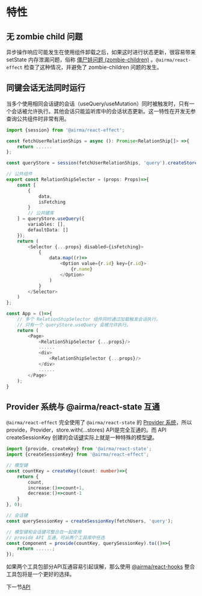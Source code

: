 # 特性

## 无 zombie child 问题

异步操作响应可能发生在使用组件卸载之后，如果这时进行状态更新，很容易带来 setState 内存泄漏问题，俗称 [僵尸娃问题 (zombie-children)](https://react-redux.js.org/api/hooks#stale-props-and-zombie-children) 。`@airma/react-effect` 检查了这种情况，并避免了 zombie-children 问题的发生。

## 同键会话无法同时运行

当多个使用相同会话键的会话（useQuery/useMutation）同时被触发时，只有一个会话被允许执行。其他会话只能监听库中的会话状态更新。这一特性在开发无参查询公共组件时非常有用。

```ts
import {session} from '@airma/react-effect';

const fetchUserRelationShips = async (): Promise<RelationShip[]> =>{
    return ......
};

const queryStore = session(fetchUserRelationShips, 'query').createStore();

// 公共组件
export const RelationShipSelector = (props: Props)=>{
    const [
        {
            data,
            isFetching
        }
        // 公共键库
    ] = queryStore.useQuery({
        variables: [],
        defaultData: []
    });
    return (
        <Selector {...props} disabled={isFetching}>
            {
                data.map((r)=>
                    <Option value={r.id} key={r.id}>
                        {r.name}
                    </Option>
                )
            }
        </Selector>
    )
};

const App = ()=>{
    // 多个 RelationShipSelector 组件同时通过加载触发会话执行。
    // 只有一个 queryStore.useQuery 会被允许执行。
    return (
        <Page>
            <RelationShipSelector {...props}/>
            ......
            <div>
                <RelationShipSelector {...props}/>
            </div>
            ......
        </Page>
    );
}
```

## Provider 系统与 @airma/react-state 互通

`@airma/react-effect` 完全使用了 `@airma/react-state` 的 [Provider 系统](/zh/react-state/guides?id=createkey-与-provide)，所以 provide，Provider，store.with(...stores) API是完全互通的。而 API createSessionKey 创建的会话[键](/zh/react-effect/concepts?id=键)实际上就是一种特殊的模型[键](/zh/react-state/concepts?id=键)。

```ts
import {provide, createKey} from '@airma/react-state';
import {createSessionKey} from '@airma/react-effect';

// 模型键
const countKey = createKey((count: number)=>{
    return {
        count,
        increase:()=>count+1,
        decrease:()=>count-1
    }
}, 0);

// 会话键
const querySessionKey = createSessionKey(fetchUsers, 'query');

// 模型键和会话键可整合在一起使用
// provide API 互通，可从两个工具库中任选
const Component = provide(countKey, querySessionKey).to(()=>{
    return ......;
});
```

如果两个工具包部分API互通容易引起误解，那么使用 [@airma/react-hooks](/zh/react-hooks/index) 整合工具包将是一个更好的选择。

下一节[API](/zh/react-effect/api)